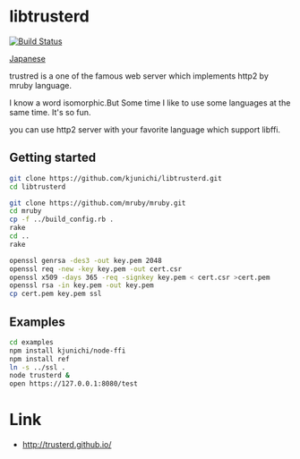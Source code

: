 # libtrusterd

[![Build Status](https://travis-ci.org/trusterd/libtrusterd.svg?branch=master)](https://travis-ci.org/trusterd/libtrusterd)

[Japanese](README.ja.md)

trustred is a one of the famous web server which implements http2 by mruby language.

I know a word isomorphic.But Some time I like to use some languages at the same time.
It's so fun.

you can use http2 server with your favorite language which support libffi.


## Getting started

```bash
git clone https://github.com/kjunichi/libtrusterd.git
cd libtrusterd
```

```bash
git clone https://github.com/mruby/mruby.git
cd mruby
cp -f ../build_config.rb .
rake
cd ..
rake
```

``` bash
openssl genrsa -des3 -out key.pem 2048
openssl req -new -key key.pem -out cert.csr
openssl x509 -days 365 -req -signkey key.pem < cert.csr >cert.pem
openssl rsa -in key.pem -out key.pem
cp cert.pem key.pem ssl
```

## Examples

```bash
cd examples
npm install kjunichi/node-ffi
npm install ref
ln -s ../ssl .
node trusterd &
open https://127.0.0.1:8080/test
```

# Link

- http://trusterd.github.io/
